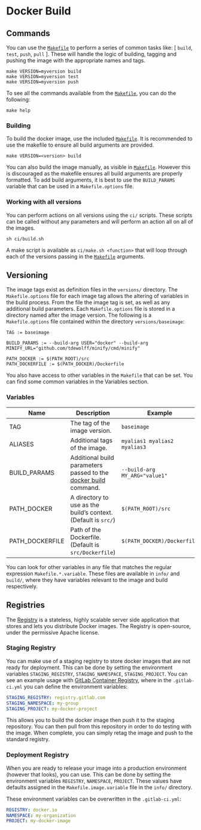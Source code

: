 # Docker Build

## Commands

You can use the [`Makefile`](build/Makefile) to perform a series of common tasks like: [ `build`, `test`, `push`, `pull` ]. These will handle the logic of building, tagging and pushing the image with the appropriate names and tags. 

```
make VERSION=myversion build
make VERSION=myversion test
make VERSION=myversion push
```

To see all the commands available from the [`Makefile`](build/Makefile), you can do the following:

```
make help
```

### Building

To build the docker image, use the included [`Makefile`](build/Makefile). It is recommended to use the makefile to ensure all build arguments are provided.

```
make VERSION=<version> build
```

You can also build the image manually, as visible in [`Makefile`](build/Makefile). However this is discouraged as the makefile ensures all build arguments are properly formatted. To add build arguments, it is best to use the `BUILD_PARAMS` variable that can be used in a `Makefile.options` file.

### Working with all versions

You can perform actions on all versions using the `ci/` scripts. These scripts can be called without any parameters and will perform an action all on all of the images. 

```console
sh ci/build.sh
```

A make script is available as `ci/make.sh <function>` that will loop through each of the versions passing in the [`Makefile`](build/Makefile) arguments.

## Versioning

The image tags exist as definition files in the `versions/` directory. The `Makefile.options` file for each image tag allows the altering of variables in the build process. From the file the image tag is set, as well as any additional build parameters. Each `Makefile.options` file is stored in a directory named after the image version. The following is a `Makefile.options` file contained within the directory `versions/baseimage`:

```make
TAG := baseimage

BUILD_PARAMS := --build-arg USER="docker" --build-arg MINIFY_URL="github.com/tdewolff/minify/cmd/minify"

PATH_DOCKER := $(PATH_ROOT)/src
PATH_DOCKERFILE := $(PATH_DOCKER)/Dockerfile
```

You also have access to other variables in the `Makefile` that can be set. You can find some common variables in the Variables section.

### Variables

|Name|Description|Example|
|---|---|---|
|TAG|The tag of the image version.|`baseimage`|
|ALIASES|Additional tags of the image.|`myalias1 myalias2 myalias3`|
|BUILD_PARAMS|Additional build parameters passed to the [docker build](https://docs.docker.com/engine/reference/commandline/build/) command.|`--build-arg MY_ARG="value1"`|
|PATH_DOCKER| A directory to use as the build’s context. (Default is `src/`)|`$(PATH_ROOT)/src`|
|PATH_DOCKERFILE|Path of the Dockerfile. (Default is `src/Dockerfile`)|`$(PATH_DOCKER)/Dockerfile`|

You can look for other variables in any file that matches the regular expression `Makefile.*.variable`. These files are available in `info/` and `build/`, where they have variables relevant to the image and build respectively.

## Registries

The [Registry](https://docs.docker.com/registry/) is a stateless, highly scalable server side application that stores and lets you distribute Docker images. The Registry is open-source, under the permissive Apache license.

### Staging Registry

You can make use of a staging registry to store docker images that are not ready for deployment. This can be done by setting the environment variables `STAGING_REGISTRY`, `STAGING_NAMESPACE`, `STAGING_PROJECT`. You can see an example usage with [GitLab Container Registry](https://docs.gitlab.com/ce/user/project/container_registry.html), where in the `.gitlab-ci.yml` you can define the environment variables:

```yaml
STAGING_REGISTRY: registry.gitlab.com
STAGING_NAMESPACE: my-group
STAGING_PROJECT: my-docker-project
```

This allows you to build the docker image then push it to the staging repository. You can then pull from this repository in order to do testing with the image. When complete, you can simply retag the image and push to the standard registry.

### Deployment Registry

When you are ready to release your image into a production environment (however that looks), you can use. This can be done by setting the environment variables `REGISTRY`, `NAMESPACE`, `PROJECT`. These values have defaults assigned in the `Makefile.image.variable` file in the `info/` directory.

These environment variables can be overwritten in the `.gitlab-ci.yml`:

```yaml
REGISTRY: docker.io
NAMESPACE: my-organization
PROJECT: my-docker-image
```